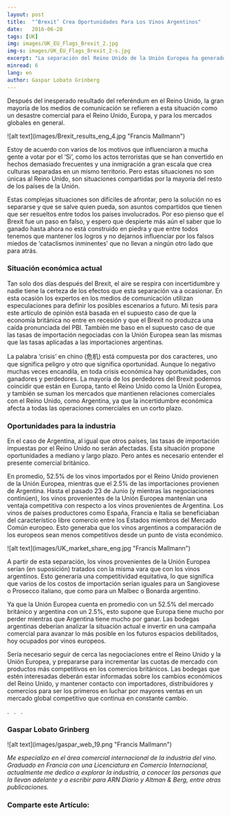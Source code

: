 ```yaml
---
layout: post 
title:  "‘Brexit’ Crea Oportunidades Para Los Vinos Argentinos"
date:   2016-06-28
tags: [UK]
img: images/UK_EU_Flags_Brexit_2.jpg
img-s: images/UK_EU_Flags_Brexit_2-s.jpg
excerpt: "La separación del Reino Unido de la Unión Europea ha generado un tumulto económico global y dudas en nuestro país. Mientras esta situación afecta a corto plazo las exportaciones, Argentina podría aprovechar esta crisis para crecer en un mediano y largo plazo." 
minread: 6
lang: en
author: Gaspar Lobato Grinberg
---
```

<span class="dropcap">D</span>espués del inesperado resultado del referéndum en el Reino Unido, la gran mayoría de los medios de comunicación se refieren a esta situación como un desastre comercial para el Reino Unido, Europa, y para los mercados globales en general.

<span class="imgleft"> 
![alt text](images/Brexit_results_eng_4.jpg "Francis Mallmann") 
</span>

Estoy de acuerdo con varios de los motivos que influenciaron a mucha gente a votar por el ‘Si’, como los actos terroristas que se han convertido en hechos demasiado frecuentes y una inmigración a gran escala que crea culturas separadas en un mismo territorio. Pero estas situaciones no son únicas al Reino Unido, son situaciones compartidas por la mayoría del resto de los países de la Unión.

Estas complejas situaciones son difíciles de afrontar, pero la solución no es separarse y que se salve quien pueda, son asuntos compartidos que tienen que ser resueltos entre todos los países involucrados. Por eso pienso que el Brexit fue un paso en falso, y espero que despierte más aún el saber que lo ganado hasta ahora no está construido en piedra y que entre todos tenemos que mantener los logros y no dejarnos influenciar por los falsos miedos de ‘cataclismos inminentes’ que no llevan a ningún otro lado que para atrás.

### Situación económica actual

Tan solo dos días después del Brexit, el aire se respira con incertidumbre y nadie tiene la certeza de los efectos que esta separación va a ocasionar. En esta ocasión los expertos en los medios de comunicación utilizan especulaciones para definir los posibles escenarios a futuro. Mi tesis para este artículo de opinión está basada en el supuesto caso de que la economía británica no entre en recesión y que el Brexit no produzca una caída pronunciada del PBI. También me baso en el supuesto caso de que las tasas de importación negociadas con la Unión Europea sean las mismas que las tasas aplicadas a las importaciones argentinas.

La palabra ‘crisis’ en chino (危机) está compuesta por dos caracteres, uno que significa peligro y otro que significa oportunidad. Aunque lo negativo muchas veces encandila, en toda crisis económica hay oportunidades, con ganadores y perdedores. La mayoría de los perdedores del Brexit podemos coincidir que están en Europa, tanto el Reino Unido como la Unión Europea, y también se suman los mercados que mantienen relaciones comerciales con el Reino Unido, como Argentina, ya que la incertidumbre económica afecta a todas las operaciones comerciales en un corto plazo.

### Oportunidades para la industria

En el caso de Argentina, al igual que otros países, las tasas de importación impuestas por el Reino Unido no serán afectadas. Esta situación propone oportunidades a mediano y largo plazo. Pero antes es necesario entender el presente comercial británico.

En promedio, 52.5% de los vinos importados por el Reino Unido provienen de la Unión Europea, mientras que el 2.5% de las importaciones provienen de Argentina. Hasta el pasado 23 de Junio (y mientras las negociaciones continúen), los vinos provenientes de la Unión Europea mantenían una ventaja competitiva con respecto a los vinos provenientes de Argentina. Los vinos de países productores como España, Francia e Italia se beneficiaban del característico libre comercio entre los Estados miembros del Mercado Común europeo. Esto generaba que los vinos argentinos a comparación de los europeos sean menos competitivos desde un punto de vista económico.

<span class="imgcenterwide"> 
![alt text](images/UK_market_share_eng.jpg "Francis Mallmann") 
</span>

A partir de esta separación, los vinos provenientes de la Unión Europea serían (en suposición) tratados con la misma vara que con los vinos argentinos. Esto generaría una competitividad equitativa, lo que significa que varios de los costos de importación serían iguales para un Sangiovese o Prosecco italiano, que como para un Malbec o Bonarda argentino.

Ya que la Unión Europea cuenta en promedio con un 52.5% del mercado británico y argentina con un 2.5%, esto supone que Europa tiene mucho por perder mientras que Argentina tiene mucho por ganar. Las bodegas argentinas deberían analizar la situación actual e invertir en una campaña comercial para avanzar lo más posible en los futuros espacios debilitados, hoy ocupados por vinos europeos.

Sería necesario seguir de cerca las negociaciones entre el Reino Unido y la Unión Europea, y prepararse para incrementar las cuotas de mercado con productos más competitivos en los comercios británicos. Las bodegas que estén interesadas deberán estar informadas sobre los cambios económicos del Reino Unido, y mantener contacto con importadores, distribuidores y comercios para ser los primeros en luchar por mayores ventas en un mercado global competitivo que continua en constante cambio.

<div class="divider">.&nbsp;&nbsp;&nbsp;.&nbsp;&nbsp;&nbsp;.</div>

### Gaspar Lobato Grinberg

<span class="imgpp"> 
![alt text](images/gaspar_web_19.png "Francis Mallmann") 
</span>

*Me especializo en el área comercial internacional de la industria del vino. Graduado en Francia con una Licenciatura en Comercio Internacional, actualmente me dedico a explorar la industria, a conocer las personas que la llevan adelante y a escribir para ARN Diario y Altman & Berg, entre otras publicaciones.*

<h3>Comparte este Artículo:</h3>
<div class="addthis_inline_share_toolbox"></div>
<br>




